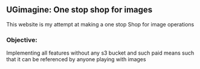 ## UGimagine: One stop shop for images
This website is my attempt at making a one stop Shop for image operations 

### Objective:
Implementing all features without any s3 bucket and such paid means such that it can be referenced by anyone playing with images